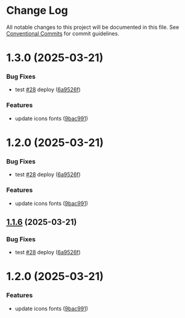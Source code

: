 # Change Log

All notable changes to this project will be documented in this file.
See [Conventional Commits](https://conventionalcommits.org) for commit guidelines.

# 1.3.0 (2025-03-21)


### Bug Fixes

* test [#28](https://github.com/Flash-Global66/b2b-ui-framework/issues/28) deploy ([6a9526f](https://github.com/Flash-Global66/b2b-ui-framework/commit/6a9526f986d683e05284d289c3022e35e1c7a590))


### Features

* update icons fonts ([9bac991](https://github.com/Flash-Global66/b2b-ui-framework/commit/9bac991241985f9cc004ebce85f2183b69e7fbd8))





# 1.2.0 (2025-03-21)


### Bug Fixes

* test [#28](https://github.com/Flash-Global66/b2b-ui-framework/issues/28) deploy ([6a9526f](https://github.com/Flash-Global66/b2b-ui-framework/commit/6a9526f986d683e05284d289c3022e35e1c7a590))


### Features

* update icons fonts ([9bac991](https://github.com/Flash-Global66/b2b-ui-framework/commit/9bac991241985f9cc004ebce85f2183b69e7fbd8))





## [1.1.6](https://github.com/Flash-Global66/b2b-ui-framework/compare/@flash-global66/b2b-ui-icon-font@1.2.0...@flash-global66/b2b-ui-icon-font@1.1.6) (2025-03-21)


### Bug Fixes

* test [#28](https://github.com/Flash-Global66/b2b-ui-framework/issues/28) deploy ([6a9526f](https://github.com/Flash-Global66/b2b-ui-framework/commit/6a9526f986d683e05284d289c3022e35e1c7a590))





# 1.2.0 (2025-03-21)


### Features

* update icons fonts ([9bac991](https://github.com/Flash-Global66/b2b-ui-framework/commit/9bac991241985f9cc004ebce85f2183b69e7fbd8))
